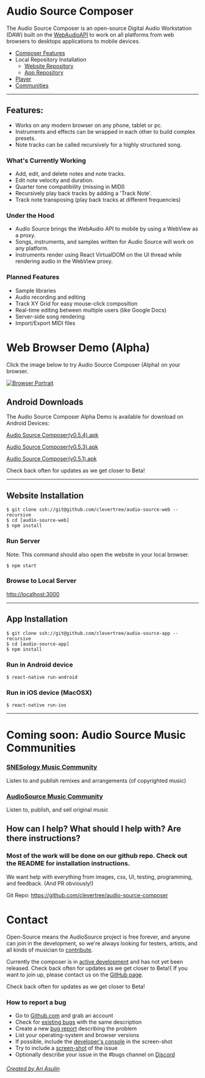 # Audio Source Composer

The Audio Source Composer is an open-source Digital Audio Workstation (DAW) 
built on the [WebAudioAPI](https://developer.mozilla.org/en-US/docs/Web/API/Web_Audio_API)
to work on all platforms from web browsers to desktops applications to mobile devices.

* [Composer Features](#features)
* Local Repository Installation
  + [Website Repository](#install-web)
  + [App Repository](#install-app)
* [Player](#player)
* [Communities](#community)

---

## Features: <a name="features"></a>
* Works on any modern browser on any phone, tablet or pc.
* Instruments and effects can be wrapped in each other to build complex presets.
* Note tracks can be called recursively for a highly structured song.

### What's Currently Working
* Add, edit, and delete notes and note tracks.
* Edit note velocity and duration.
* Quarter tone compatibility (missing in MIDI)
* Recursively play back tracks by adding a 'Track Note'.
* Track note transposing (play back tracks at different frequencies)

### Under the Hood
* Audio Source brings the WebAudio API to mobile by using a WebView as a proxy.
* Songs, instruments, and samples written for Audio Source will work on any platform. 
* Instruments render using React VirtualDOM on the UI thread while rendering audio in the WebView proxy. 

### Planned Features
* Sample libraries
* Audio recording and editing
* Track XY Grid for easy mouse-click composition
* Real-time editing between multiple users (like Google Docs)
* Server-side song rendering
* Import/Export MIDI files


# Web Browser Demo (Alpha)
Click the image below to try Audio Source Composer (Alpha) on your browser.

[![Browser Portrait](https://files.audiosource.io/releases/browser/screenshots/browser-portrait1.png)](https://audiosource.io/demo "Demo")



## Android Downloads

The Audio Source Composer Alpha Demo is available for download on Android Devices:

[Audio Source Composer(v0.5.4).apk](https://files.audiosource.io/releases/android/Audio%20Source%20Composer(v0.5.4).apk)

[Audio Source Composer(v0.5.3).apk](https://files.audiosource.io/releases/android/Audio%20Source%20Composer(v0.5.3).apk)

[Audio Source Composer(v0.5.1).apk](https://files.audiosource.io/releases/android/Audio%20Source%20Composer(v0.5.1).apk)

Check back often for updates as we get closer to Beta!


---


## Website Installation <a name="install-web"></a>

~~~~
$ git clone ssh://git@github.com/clevertree/audio-source-web --recursive
$ cd [audio-source-web]
$ npm install
~~~~

### Run Server
Note: This command should also open the website in your local browser.
~~~~
$ npm start
~~~~

### Browse to Local Server
[http://localhost:3000](http://localhost:3000)


---



## App Installation <a name="install-app"></a>

~~~~
$ git clone ssh://git@github.com/clevertree/audio-source-app --recursive
$ cd [audio-source-app]
$ npm install
~~~~

### Run in Android device
~~~~
$ react-native run-android
~~~~

### Run in iOS device (MacOSX)
~~~~
$ react-native run-ios
~~~~


---



# Coming soon: Audio Source Music Communities <a name="community"></a>
### [SNESology Music Community](https://snesology.net)
Listen to and publish remixes and arrangements (of copyrighted music)

### [AudioSource Music Community](https://audiosource.io)
Listen to, publish, and sell original music



## How can I help? What should I help with? Are there instructions? 
### Most of the work will be done on our github repo. Check out the README for installation instructions. 
We want help with everything from images, css, UI, testing, programming, and feedback. (And PR obviously!)

Git Repo: https://github.com/clevertree/audio-source-composer





# Contact

Open-Source means the AudioSource project is free forever, and anyone can join in the development,
so we're always looking for testers, artists, and all kinds of musician to 
[contribute](https://github.com/clevertree/audio-source-composer/issues/4).

Currently the composer is in
[active development](https://github.com/clevertree/audio-source-composer)
and has not yet been released.
Check back often for updates as we get closer to Beta!{
If you want to join up, please contact us on the 
[GitHub page](https://github.com/clevertree).

Check back often for updates as we get closer to Beta!

### How to report a bug
*   Go to [Github.com](https://github.com/clevertree/audio-source-composer/) and grab an account
*   Check for [existing bugs](https://github.com/clevertree/audio-source-composer/issues/) with the same description
*   Create a new [bug report](https://github.com/clevertree/audio-source-composer/issues/new) describing the problem
*   List your operating-system and browser versions
*   If possible, include the [developer's console](https://kb.mailster.co/how-can-i-open-the-browsers-console/) in the screen-shot
*   Try to include a [screen-shot](https://northatlanticlcc.org/help/how-to-save-a-screenshot-of-a-webpage) of the issue
*   Optionally describe your issue in the #bugs channel on [Discord](https://discord.gg/6NDH7sU)


###### [Created by Ari Asulin](https://github.com/clevertree/)
